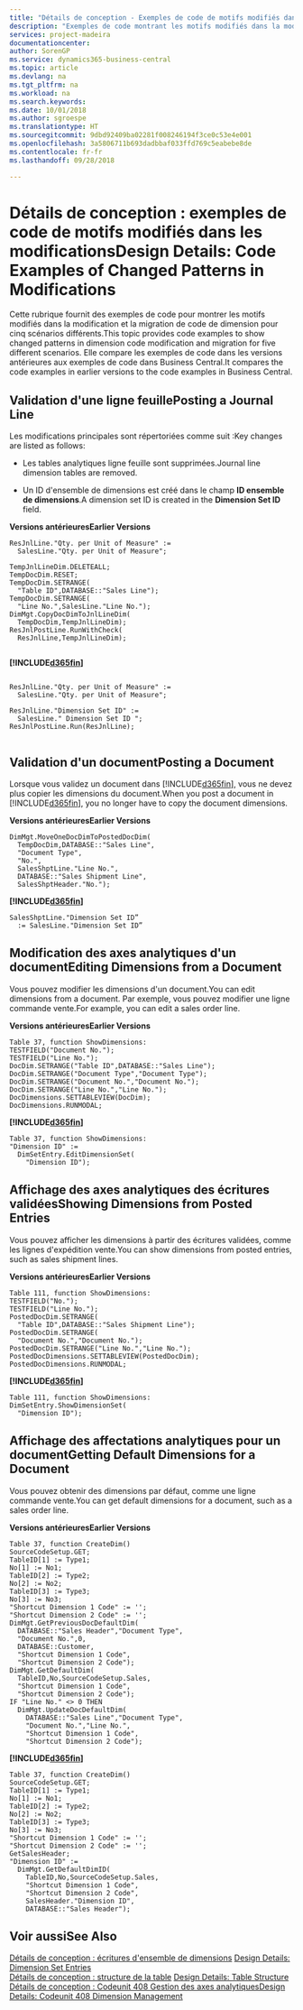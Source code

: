 ```yaml
---
title: "Détails de conception - Exemples de code de motifs modifiés dans les modifications | Microsoft Docs"
description: "Exemples de code montrant les motifs modifiés dans la modification et la migration de code de dimension pour cinq scénarios différents. Elle compare les exemples de code dans les versions antérieures aux exemples de code dans Business Central."
services: project-madeira
documentationcenter: 
author: SorenGP
ms.service: dynamics365-business-central
ms.topic: article
ms.devlang: na
ms.tgt_pltfrm: na
ms.workload: na
ms.search.keywords: 
ms.date: 10/01/2018
ms.author: sgroespe
ms.translationtype: HT
ms.sourcegitcommit: 9dbd92409ba02281f008246194f3ce0c53e4e001
ms.openlocfilehash: 3a5806711b693dadbbaf033ffd769c5eabebe8de
ms.contentlocale: fr-fr
ms.lasthandoff: 09/28/2018

---
```

# <a name="design-details-code-examples-of-changed-patterns-in-modifications"></a><span data-ttu-id="cf2f9-104">Détails de conception : exemples de code de motifs modifiés dans les modifications</span><span class="sxs-lookup"><span data-stu-id="cf2f9-104">Design Details: Code Examples of Changed Patterns in Modifications</span></span>
<span data-ttu-id="cf2f9-105">Cette rubrique fournit des exemples de code pour montrer les motifs modifiés dans la modification et la migration de code de dimension pour cinq scénarios différents.</span><span class="sxs-lookup"><span data-stu-id="cf2f9-105">This topic provides code examples to show changed patterns in dimension code modification and migration for five different scenarios.</span></span> <span data-ttu-id="cf2f9-106">Elle compare les exemples de code dans les versions antérieures aux exemples de code dans Business Central.</span><span class="sxs-lookup"><span data-stu-id="cf2f9-106">It compares the code examples in earlier versions to the code examples in Business Central.</span></span>

## <a name="posting-a-journal-line"></a><span data-ttu-id="cf2f9-107">Validation d'une ligne feuille</span><span class="sxs-lookup"><span data-stu-id="cf2f9-107">Posting a Journal Line</span></span>  
<span data-ttu-id="cf2f9-108">Les modifications principales sont répertoriées comme suit :</span><span class="sxs-lookup"><span data-stu-id="cf2f9-108">Key changes are listed as follows:</span></span>  
  
- <span data-ttu-id="cf2f9-109">Les tables analytiques ligne feuille sont supprimées.</span><span class="sxs-lookup"><span data-stu-id="cf2f9-109">Journal line dimension tables are removed.</span></span>  
  
- <span data-ttu-id="cf2f9-110">Un ID d'ensemble de dimensions est créé dans le champ **ID ensemble de dimensions**.</span><span class="sxs-lookup"><span data-stu-id="cf2f9-110">A dimension set ID is created in the **Dimension Set ID** field.</span></span>  
  
<span data-ttu-id="cf2f9-111">**Versions antérieures**</span><span class="sxs-lookup"><span data-stu-id="cf2f9-111">**Earlier Versions**</span></span>  
  
```  
ResJnlLine."Qty. per Unit of Measure" :=   
  SalesLine."Qty. per Unit of Measure";  
  
TempJnlLineDim.DELETEALL;  
TempDocDim.RESET;  
TempDocDim.SETRANGE(  
  "Table ID",DATABASE::"Sales Line");  
TempDocDim.SETRANGE(  
  "Line No.",SalesLine."Line No.");  
DimMgt.CopyDocDimToJnlLineDim(  
  TempDocDim,TempJnlLineDim);  
ResJnlPostLine.RunWithCheck(  
  ResJnlLine,TempJnlLineDim);  
  
```  
  
 **[!INCLUDE[d365fin](includes/d365fin_md.md)]**  
  
```  
  
ResJnlLine."Qty. per Unit of Measure" :=   
  SalesLine."Qty. per Unit of Measure";  
  
ResJnlLine."Dimension Set ID" :=   
  SalesLine." Dimension Set ID ";  
ResJnlPostLine.Run(ResJnlLine);  
  
```  
  
## <a name="posting-a-document"></a><span data-ttu-id="cf2f9-112">Validation d'un document</span><span class="sxs-lookup"><span data-stu-id="cf2f9-112">Posting a Document</span></span>  
 <span data-ttu-id="cf2f9-113">Lorsque vous validez un document dans [!INCLUDE[d365fin](includes/d365fin_md.md)], vous ne devez plus copier les dimensions du document.</span><span class="sxs-lookup"><span data-stu-id="cf2f9-113">When you post a document in [!INCLUDE[d365fin](includes/d365fin_md.md)], you no longer have to copy the document dimensions.</span></span>  
  
 <span data-ttu-id="cf2f9-114">**Versions antérieures**</span><span class="sxs-lookup"><span data-stu-id="cf2f9-114">**Earlier Versions**</span></span>  
  
```  
DimMgt.MoveOneDocDimToPostedDocDim(  
  TempDocDim,DATABASE::"Sales Line",  
  "Document Type",  
  "No.",  
  SalesShptLine."Line No.",  
  DATABASE::"Sales Shipment Line",  
  SalesShptHeader."No.");  
```  
  
 **[!INCLUDE[d365fin](includes/d365fin_md.md)]**  
  
```  
SalesShptLine."Dimension Set ID”  
  := SalesLine."Dimension Set ID”  
```  
  
## <a name="editing-dimensions-from-a-document"></a><span data-ttu-id="cf2f9-115">Modification des axes analytiques d'un document</span><span class="sxs-lookup"><span data-stu-id="cf2f9-115">Editing Dimensions from a Document</span></span>  
 <span data-ttu-id="cf2f9-116">Vous pouvez modifier les dimensions d'un document.</span><span class="sxs-lookup"><span data-stu-id="cf2f9-116">You can edit dimensions from a document.</span></span> <span data-ttu-id="cf2f9-117">Par exemple, vous pouvez modifier une ligne commande vente.</span><span class="sxs-lookup"><span data-stu-id="cf2f9-117">For example, you can edit a sales order line.</span></span>  
  
 <span data-ttu-id="cf2f9-118">**Versions antérieures**</span><span class="sxs-lookup"><span data-stu-id="cf2f9-118">**Earlier Versions**</span></span>  
  
```  
Table 37, function ShowDimensions:  
TESTFIELD("Document No.");  
TESTFIELD("Line No.");  
DocDim.SETRANGE("Table ID",DATABASE::"Sales Line");  
DocDim.SETRANGE("Document Type","Document Type");  
DocDim.SETRANGE("Document No.","Document No.");  
DocDim.SETRANGE("Line No.","Line No.");  
DocDimensions.SETTABLEVIEW(DocDim);  
DocDimensions.RUNMODAL;  
```  
  
 **[!INCLUDE[d365fin](includes/d365fin_md.md)]**  
  
```  
Table 37, function ShowDimensions:  
"Dimension ID" :=   
  DimSetEntry.EditDimensionSet(  
    "Dimension ID");  
```  
  
## <a name="showing-dimensions-from-posted-entries"></a><span data-ttu-id="cf2f9-119">Affichage des axes analytiques des écritures validées</span><span class="sxs-lookup"><span data-stu-id="cf2f9-119">Showing Dimensions from Posted Entries</span></span>  
 <span data-ttu-id="cf2f9-120">Vous pouvez afficher les dimensions à partir des écritures validées, comme les lignes d'expédition vente.</span><span class="sxs-lookup"><span data-stu-id="cf2f9-120">You can show dimensions from posted entries, such as sales shipment lines.</span></span>  
  
 <span data-ttu-id="cf2f9-121">**Versions antérieures**</span><span class="sxs-lookup"><span data-stu-id="cf2f9-121">**Earlier Versions**</span></span>  
  
```  
Table 111, function ShowDimensions:  
TESTFIELD("No.");  
TESTFIELD("Line No.");  
PostedDocDim.SETRANGE(  
  "Table ID",DATABASE::"Sales Shipment Line");  
PostedDocDim.SETRANGE(  
  "Document No.","Document No.");  
PostedDocDim.SETRANGE("Line No.","Line No.");  
PostedDocDimensions.SETTABLEVIEW(PostedDocDim);  
PostedDocDimensions.RUNMODAL;  
```  
  
 **[!INCLUDE[d365fin](includes/d365fin_md.md)]**  
  
```  
Table 111, function ShowDimensions:  
DimSetEntry.ShowDimensionSet(  
  "Dimension ID");  
```  
  
## <a name="getting-default-dimensions-for-a-document"></a><span data-ttu-id="cf2f9-122">Affichage des affectations analytiques pour un document</span><span class="sxs-lookup"><span data-stu-id="cf2f9-122">Getting Default Dimensions for a Document</span></span>  
 <span data-ttu-id="cf2f9-123">Vous pouvez obtenir des dimensions par défaut, comme une ligne commande vente.</span><span class="sxs-lookup"><span data-stu-id="cf2f9-123">You can get default dimensions for a document, such as a sales order line.</span></span>  
  
 <span data-ttu-id="cf2f9-124">**Versions antérieures**</span><span class="sxs-lookup"><span data-stu-id="cf2f9-124">**Earlier Versions**</span></span>  
  
```  
Table 37, function CreateDim()  
SourceCodeSetup.GET;  
TableID[1] := Type1;  
No[1] := No1;  
TableID[2] := Type2;  
No[2] := No2;  
TableID[3] := Type3;  
No[3] := No3;  
"Shortcut Dimension 1 Code" := '';  
"Shortcut Dimension 2 Code" := '';  
DimMgt.GetPreviousDocDefaultDim(  
  DATABASE::"Sales Header","Document Type",  
  "Document No.",0,  
  DATABASE::Customer,  
  "Shortcut Dimension 1 Code",  
  "Shortcut Dimension 2 Code");  
DimMgt.GetDefaultDim(  
  TableID,No,SourceCodeSetup.Sales,  
  "Shortcut Dimension 1 Code",  
  "Shortcut Dimension 2 Code");  
IF "Line No." <> 0 THEN  
  DimMgt.UpdateDocDefaultDim(  
    DATABASE::"Sales Line","Document Type",  
    "Document No.","Line No.",  
    "Shortcut Dimension 1 Code",  
    "Shortcut Dimension 2 Code");  
```  
  
 **[!INCLUDE[d365fin](includes/d365fin_md.md)]**  
  
```  
Table 37, function CreateDim()  
SourceCodeSetup.GET;  
TableID[1] := Type1;  
No[1] := No1;  
TableID[2] := Type2;  
No[2] := No2;  
TableID[3] := Type3;  
No[3] := No3;  
"Shortcut Dimension 1 Code" := '';  
"Shortcut Dimension 2 Code" := '';  
GetSalesHeader;  
"Dimension ID" :=  
  DimMgt.GetDefaultDimID(  
    TableID,No,SourceCodeSetup.Sales,  
    "Shortcut Dimension 1 Code",  
    "Shortcut Dimension 2 Code",  
    SalesHeader."Dimension ID",  
    DATABASE::"Sales Header");

```  

## <a name="see-also"></a><span data-ttu-id="cf2f9-125">Voir aussi</span><span class="sxs-lookup"><span data-stu-id="cf2f9-125">See Also</span></span>  
<span data-ttu-id="cf2f9-126">[Détails de conception : écritures d'ensemble de dimensions](design-details-dimension-set-entries.md) </span><span class="sxs-lookup"><span data-stu-id="cf2f9-126">[Design Details: Dimension Set Entries](design-details-dimension-set-entries.md) </span></span>  
<span data-ttu-id="cf2f9-127">[Détails de conception : structure de la table](design-details-table-structure.md) </span><span class="sxs-lookup"><span data-stu-id="cf2f9-127">[Design Details: Table Structure](design-details-table-structure.md) </span></span>  
[<span data-ttu-id="cf2f9-128">Détails de conception : Codeunit 408 Gestion des axes analytiques</span><span class="sxs-lookup"><span data-stu-id="cf2f9-128">Design Details: Codeunit 408 Dimension Management</span></span>](design-details-codeunit-408-dimension-management.md)
